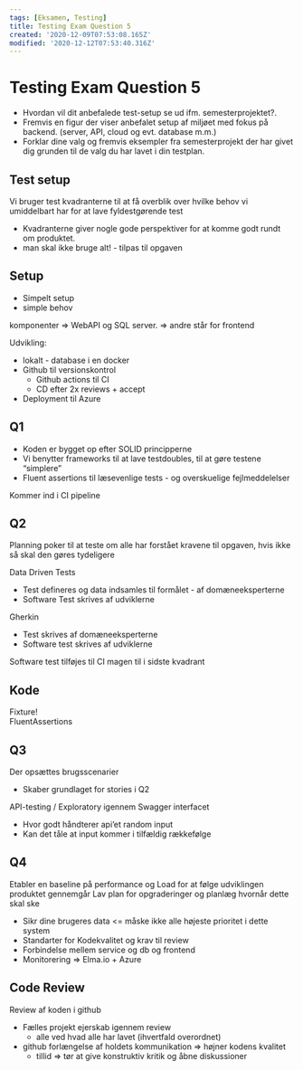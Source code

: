```yaml
---
tags: [Eksamen, Testing]
title: Testing Exam Question 5
created: '2020-12-09T07:53:08.165Z'
modified: '2020-12-12T07:53:40.316Z'
---
```


# Testing Exam Question 5
- Hvordan vil dit anbefalede test-setup se ud ifm. semesterprojektet?.
- Fremvis en figur der viser anbefalet setup af miljøet med fokus på backend. (server, API, cloud og evt. database m.m.)
- Forklar dine valg og fremvis eksempler fra semesterprojekt der har givet dig grunden til de valg du har lavet i din testplan.


## Test setup
Vi bruger test kvadranterne til at få overblik over hvilke behov vi umiddelbart har for at lave fyldestgørende test
- Kvadranterne giver nogle gode perspektiver for at komme godt rundt om produktet.
- man skal ikke bruge alt! - tilpas til opgaven

## Setup
- Simpelt setup
- simple behov

komponenter  =>  WebAPI og SQL server. =>  andre står for frontend

Udvikling:
- lokalt - database i en docker
- Github til versionskontrol
   - Github actions til CI
   - CD efter 2x reviews + accept
- Deployment til Azure

## Q1
- Koden er bygget op efter SOLID principperne
- Vi benytter frameworks til at lave testdoubles, til at gøre testene “simplere”
- Fluent assertions til læsevenlige tests - og overskuelige fejlmeddelelser

Kommer ind i CI pipeline

## Q2
Planning poker til at teste om alle har forstået kravene til opgaven, hvis ikke så skal den gøres tydeligere

Data Driven Tests
- Test defineres og data indsamles til formålet - af domæneeksperterne
- Software Test skrives af udviklerne

Gherkin
- Test skrives af domæneeksperterne
- Software test skrives af udviklerne

Software test tilføjes til CI magen til i sidste kvadrant

## Kode
Fixture!  
FluentAssertions

## Q3
Der opsættes brugsscenarier
- Skaber grundlaget for stories i Q2

API-testing / Exploratory igennem Swagger interfacet
  - Hvor godt håndterer api’et random input 
  - Kan det tåle at input kommer i tilfældig rækkefølge

## Q4
Etabler en baseline på performance og Load for at følge udviklingen produktet gennemgår
Lav plan for opgraderinger og planlæg hvornår dette skal ske

- Sikr dine brugeres data <= måske ikke alle højeste prioritet i dette system
- Standarter for Kodekvalitet og krav til review
- Forbindelse mellem service og db og frontend
- Monitorering => Elma.io + Azure

## Code Review
Review af koden i github
- Fælles projekt ejerskab igennem review
  - alle ved hvad alle har lavet (ihvertfald overordnet)
- github forlængelse af holdets kommunikation => højner kodens kvalitet
  - tillid => tør at give konstruktiv kritik og åbne diskussioner


